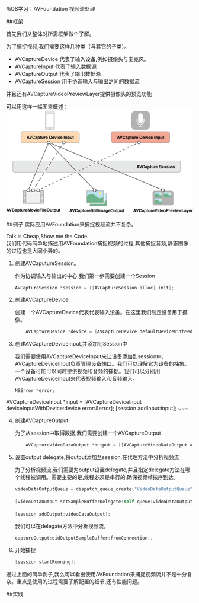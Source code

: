 #iOS学习：AVFoundation 视频流处理

##框架

首先我们从整体对所需框架做个了解。

为了捕捉视频,我们需要这样几种类（与其它的子类）。

- AVCaptureDevice 代表了输入设备,例如摄像头与麦克风。
- AVCaptureInput 代表了输入数据源
- AVCaptureOutput 代表了输出数据源
- AVCaptureSession 用于协调输入与输出之间的数据流

并且还有AVCaptureVideoPreviewLayer提供摄像头的预览功能

可以用这样一幅图来概述：
![](captureoverview.png)

##例子
实际应用AVFoundation来捕捉视频流并不复杂。

Talk is Cheap,Show me the Code.  
我们用代码简单地描述用AVFoundation捕捉视频的过程,其他捕捉音频,静态图像的过程也是大同小异的。

1. 创建AVCaputureSession。
	
	作为协调输入与输出的中心,我们第一步需要创建一个Session
	
	~~~objective-c
	AVCaptureSession *session = [[AVCaptureSession alloc] init];
	~~~
	
2. 创建AVCaptureDevice

	创建一个AVCaptureDevice代表代表输入设备。在这里我们制定设备用于摄像。
	
	~~~objective-c
	    AVCaptureDevice *device = [AVCaptureDevice defaultDeviceWithMediaType:AVMediaTypeVideo];
	~~~
	
3. 创建AVCaptureDeviceInput,并添加到Session中
	
	我们需要使用AVCaptureDeviceInput来让设备添加到session中, AVCaptureDeviceInput负责管理设备端口。我们可以理解它为设备的抽象。一个设备可能可以同时提供视频和音频的捕捉。我们可以分别用AVCaptureDeviceInput来代表视频输入和音频输入。
	
	~~~objective-c
	NSError *error;
AVCaptureDeviceInput *input = [AVCaptureDeviceInput deviceInputWithDevice:device error:&error];
[session addInput:input];
	~~~

4. 创建AVCaptureOutput

	为了从session中取得数据,我们需要创建一个AVCaptureOutput
	
	~~~objective-c
	    AVCaptureVideoDataOutput *output = [[AVCaptureVideoDataOutput alloc]init];
	~~~
	
5. 设置output delegate,将output添加至session,在代理方法中分析视频流

	为了分析视频流,我们需要为output设置delegate,并且指定delegate方法在哪个线程被调用。需要主要的是,线程必须是串行的,确保视频帧按序到达。
	
	~~~objective-c
	videoDataOutputQueue = dispatch_queue_create("VideoDataOutputQueue", DISPATCH_QUEUE_SERIAL);
	
	[videoDataOutput setSampleBufferDelegate:self queue:videoDataOutputQueue];
	
	[session addOutput:videoDataOutput];
	~~~
	
	我们可以在delegate方法中分析视频流。
	
	~~~objective-c
	captureOutput:didOutputSampleBuffer:fromConnection:,
	~~~

6. 开始捕捉

	~~~objective-c
	[session startRunning];
	~~~


通过上面的简单例子,我么可以看出使用AVFoundation来捕捉视频流并不是十分复杂。重点是使用的过程需要了解配置的细节,还有性能问题。


##实践


	


	
